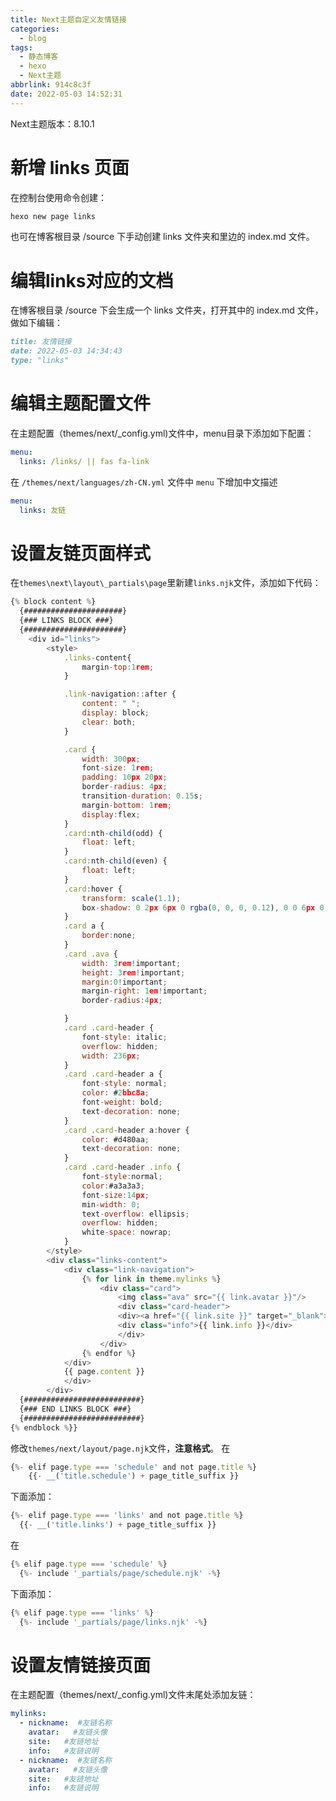 ```yaml
---
title: Next主题自定义友情链接
categories:
  - blog
tags:
  - 静态博客
  - hexo
  - Next主题
abbrlink: 914c8c3f
date: 2022-05-03 14:52:31
---
```


Next主题版本：8.10.1

# 新增 links 页面

在控制台使用命令创建：

```bash
hexo new page links
```

也可在博客根目录 /source 下手动创建 links 文件夹和里边的 index.md 文件。
<!--more-->
# 编辑links对应的文档

在博客根目录 /source 下会生成一个 links 文件夹，打开其中的 index.md 文件，做如下编辑：

```markdown
title: 友情链接
date: 2022-05-03 14:34:43
type: "links"
```

# 编辑主题配置文件

在主题配置（themes/next/_config.yml)文件中，menu目录下添加如下配置：

```yaml
menu:
  links: /links/ || fas fa-link
```

在 `/themes/next/languages/zh-CN.yml` 文件中 `menu` 下增加中文描述

```yaml
menu:
  links: 友链
```

# 设置友链页面样式

在`themes\next\layout\_partials\page`里新建`links.njk`文件，添加如下代码：

```js
{% block content %}
  {######################}
  {### LINKS BLOCK ###}
  {######################}
    <div id="links">
        <style>
            .links-content{
                margin-top:1rem;
            }

            .link-navigation::after {
                content: " ";
                display: block;
                clear: both;
            }

            .card {
                width: 300px;
                font-size: 1rem;
                padding: 10px 20px;
                border-radius: 4px;
                transition-duration: 0.15s;
                margin-bottom: 1rem;
                display:flex;
            }
            .card:nth-child(odd) {
                float: left;
            }
            .card:nth-child(even) {
                float: left;
            }
            .card:hover {
                transform: scale(1.1);
                box-shadow: 0 2px 6px 0 rgba(0, 0, 0, 0.12), 0 0 6px 0 rgba(0, 0, 0, 0.04);
            }
            .card a {
                border:none; 
            }
            .card .ava {
                width: 3rem!important;
                height: 3rem!important;
                margin:0!important;
                margin-right: 1em!important;
                border-radius:4px;

            }
            .card .card-header {
                font-style: italic;
                overflow: hidden;
                width: 236px;
            }
            .card .card-header a {
                font-style: normal;
                color: #2bbc8a;
                font-weight: bold;
                text-decoration: none;
            }
            .card .card-header a:hover {
                color: #d480aa;
                text-decoration: none;
            }
            .card .card-header .info {
                font-style:normal;
                color:#a3a3a3;
                font-size:14px;
                min-width: 0;
                text-overflow: ellipsis;
                overflow: hidden;
                white-space: nowrap;
            }
        </style>
        <div class="links-content">
            <div class="link-navigation">
                {% for link in theme.mylinks %}
                    <div class="card">
                        <img class="ava" src="{{ link.avatar }}"/>
                        <div class="card-header">
                        <div><a href="{{ link.site }}" target="_blank">@ {{ link.nickname }}</a></div>
                        <div class="info">{{ link.info }}</div>
                        </div>
                    </div>
                {% endfor %}
            </div>
            {{ page.content }}
            </div>
        </div>
  {##########################}
  {### END LINKS BLOCK ###}
  {##########################}
{% endblock %}}
```

修改`themes/next/layout/page.njk`文件，**注意格式**。 在

```js
{%- elif page.type === 'schedule' and not page.title %}
    {{- __('title.schedule') + page_title_suffix }}
```

下面添加：

```js
{%- elif page.type === 'links' and not page.title %}
  {{- __('title.links') + page_title_suffix }}
```

在

```js
{% elif page.type === 'schedule' %}
  {%- include '_partials/page/schedule.njk' -%}
```

下面添加：

```js
{% elif page.type === 'links' %}
  {%- include '_partials/page/links.njk' -%}
```

# 设置友情链接页面

在主题配置（themes/next/_config.yml)文件末尾处添加友链：

```yaml
mylinks:
  - nickname:  #友链名称
    avatar:   #友链头像
    site:   #友链地址
    info:   #友链说明
  - nickname:  #友链名称
    avatar:   #友链头像
    site:   #友链地址
    info:   #友链说明
```

